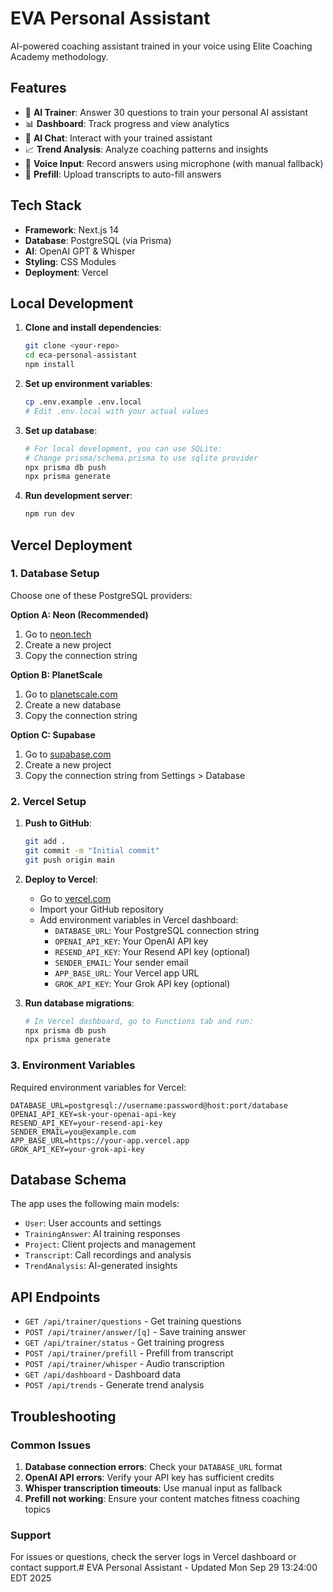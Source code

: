 # EVA Personal Assistant

AI-powered coaching assistant trained in your voice using Elite Coaching Academy methodology.

## Features

- 🧠 **AI Trainer**: Answer 30 questions to train your personal AI assistant
- 📊 **Dashboard**: Track progress and view analytics
- 💬 **AI Chat**: Interact with your trained assistant
- 📈 **Trend Analysis**: Analyze coaching patterns and insights
- 🎤 **Voice Input**: Record answers using microphone (with manual fallback)
- 📄 **Prefill**: Upload transcripts to auto-fill answers

## Tech Stack

- **Framework**: Next.js 14
- **Database**: PostgreSQL (via Prisma)
- **AI**: OpenAI GPT & Whisper
- **Styling**: CSS Modules
- **Deployment**: Vercel

## Local Development

1. **Clone and install dependencies**:
   ```bash
   git clone <your-repo>
   cd eca-personal-assistant
   npm install
   ```

2. **Set up environment variables**:
   ```bash
   cp .env.example .env.local
   # Edit .env.local with your actual values
   ```

3. **Set up database**:
   ```bash
   # For local development, you can use SQLite:
   # Change prisma/schema.prisma to use sqlite provider
   npx prisma db push
   npx prisma generate
   ```

4. **Run development server**:
   ```bash
   npm run dev
   ```

## Vercel Deployment

### 1. Database Setup

Choose one of these PostgreSQL providers:

**Option A: Neon (Recommended)**
1. Go to [neon.tech](https://neon.tech)
2. Create a new project
3. Copy the connection string

**Option B: PlanetScale**
1. Go to [planetscale.com](https://planetscale.com)
2. Create a new database
3. Copy the connection string

**Option C: Supabase**
1. Go to [supabase.com](https://supabase.com)
2. Create a new project
3. Copy the connection string from Settings > Database

### 2. Vercel Setup

1. **Push to GitHub**:
   ```bash
   git add .
   git commit -m "Initial commit"
   git push origin main
   ```

2. **Deploy to Vercel**:
   - Go to [vercel.com](https://vercel.com)
   - Import your GitHub repository
   - Add environment variables in Vercel dashboard:
     - `DATABASE_URL`: Your PostgreSQL connection string
     - `OPENAI_API_KEY`: Your OpenAI API key
     - `RESEND_API_KEY`: Your Resend API key (optional)
     - `SENDER_EMAIL`: Your sender email
     - `APP_BASE_URL`: Your Vercel app URL
     - `GROK_API_KEY`: Your Grok API key (optional)

3. **Run database migrations**:
   ```bash
   # In Vercel dashboard, go to Functions tab and run:
   npx prisma db push
   npx prisma generate
   ```

### 3. Environment Variables

Required environment variables for Vercel:

```
DATABASE_URL=postgresql://username:password@host:port/database
OPENAI_API_KEY=sk-your-openai-api-key
RESEND_API_KEY=your-resend-api-key
SENDER_EMAIL=you@example.com
APP_BASE_URL=https://your-app.vercel.app
GROK_API_KEY=your-grok-api-key
```

## Database Schema

The app uses the following main models:
- `User`: User accounts and settings
- `TrainingAnswer`: AI training responses
- `Project`: Client projects and management
- `Transcript`: Call recordings and analysis
- `TrendAnalysis`: AI-generated insights

## API Endpoints

- `GET /api/trainer/questions` - Get training questions
- `POST /api/trainer/answer/[q]` - Save training answer
- `GET /api/trainer/status` - Get training progress
- `POST /api/trainer/prefill` - Prefill from transcript
- `POST /api/trainer/whisper` - Audio transcription
- `GET /api/dashboard` - Dashboard data
- `POST /api/trends` - Generate trend analysis

## Troubleshooting

### Common Issues

1. **Database connection errors**: Check your `DATABASE_URL` format
2. **OpenAI API errors**: Verify your API key has sufficient credits
3. **Whisper transcription timeouts**: Use manual input as fallback
4. **Prefill not working**: Ensure your content matches fitness coaching topics

### Support

For issues or questions, check the server logs in Vercel dashboard or contact support.# EVA Personal Assistant - Updated Mon Sep 29 13:24:00 EDT 2025
